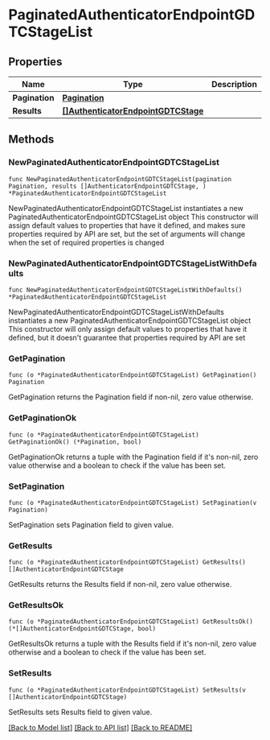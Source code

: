# PaginatedAuthenticatorEndpointGDTCStageList

## Properties

Name | Type | Description | Notes
------------ | ------------- | ------------- | -------------
**Pagination** | [**Pagination**](Pagination.md) |  | 
**Results** | [**[]AuthenticatorEndpointGDTCStage**](AuthenticatorEndpointGDTCStage.md) |  | 

## Methods

### NewPaginatedAuthenticatorEndpointGDTCStageList

`func NewPaginatedAuthenticatorEndpointGDTCStageList(pagination Pagination, results []AuthenticatorEndpointGDTCStage, ) *PaginatedAuthenticatorEndpointGDTCStageList`

NewPaginatedAuthenticatorEndpointGDTCStageList instantiates a new PaginatedAuthenticatorEndpointGDTCStageList object
This constructor will assign default values to properties that have it defined,
and makes sure properties required by API are set, but the set of arguments
will change when the set of required properties is changed

### NewPaginatedAuthenticatorEndpointGDTCStageListWithDefaults

`func NewPaginatedAuthenticatorEndpointGDTCStageListWithDefaults() *PaginatedAuthenticatorEndpointGDTCStageList`

NewPaginatedAuthenticatorEndpointGDTCStageListWithDefaults instantiates a new PaginatedAuthenticatorEndpointGDTCStageList object
This constructor will only assign default values to properties that have it defined,
but it doesn't guarantee that properties required by API are set

### GetPagination

`func (o *PaginatedAuthenticatorEndpointGDTCStageList) GetPagination() Pagination`

GetPagination returns the Pagination field if non-nil, zero value otherwise.

### GetPaginationOk

`func (o *PaginatedAuthenticatorEndpointGDTCStageList) GetPaginationOk() (*Pagination, bool)`

GetPaginationOk returns a tuple with the Pagination field if it's non-nil, zero value otherwise
and a boolean to check if the value has been set.

### SetPagination

`func (o *PaginatedAuthenticatorEndpointGDTCStageList) SetPagination(v Pagination)`

SetPagination sets Pagination field to given value.


### GetResults

`func (o *PaginatedAuthenticatorEndpointGDTCStageList) GetResults() []AuthenticatorEndpointGDTCStage`

GetResults returns the Results field if non-nil, zero value otherwise.

### GetResultsOk

`func (o *PaginatedAuthenticatorEndpointGDTCStageList) GetResultsOk() (*[]AuthenticatorEndpointGDTCStage, bool)`

GetResultsOk returns a tuple with the Results field if it's non-nil, zero value otherwise
and a boolean to check if the value has been set.

### SetResults

`func (o *PaginatedAuthenticatorEndpointGDTCStageList) SetResults(v []AuthenticatorEndpointGDTCStage)`

SetResults sets Results field to given value.



[[Back to Model list]](../README.md#documentation-for-models) [[Back to API list]](../README.md#documentation-for-api-endpoints) [[Back to README]](../README.md)



